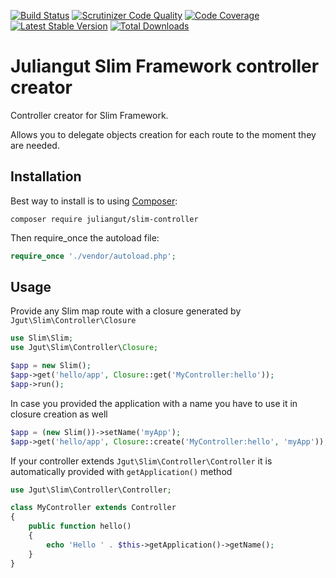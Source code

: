 [![Build Status](https://travis-ci.org/juliangut/slim-controller.svg?branch=master)](https://travis-ci.org/juliangut/slim-controller)
[![Scrutinizer Code Quality](https://scrutinizer-ci.com/g/juliangut/slim-controller/badges/quality-score.png?b=master)](https://scrutinizer-ci.com/g/juliangut/slim-controller/?branch=master)
[![Code Coverage](https://scrutinizer-ci.com/g/juliangut/slim-controller/badges/coverage.png?b=master)](https://scrutinizer-ci.com/g/juliangut/slim-controller/?branch=master)
[![Latest Stable Version](https://poser.pugx.org/juliangut/slim-controller/v/stable.svg)](https://packagist.org/packages/juliangut/controller)
[![Total Downloads](https://poser.pugx.org/juliangut/slim-controller/downloads.svg)](https://packagist.org/packages/juliangut/slim-controller)

# Juliangut Slim Framework controller creator

Controller creator for Slim Framework.

Allows you to delegate objects creation for each route to the moment they are needed.

## Installation

Best way to install is to using [Composer](https://getcomposer.org/):

```
composer require juliangut/slim-controller
```

Then require_once the autoload file:

```php
require_once './vendor/autoload.php';
```

## Usage

Provide any Slim map route with a closure generated by `Jgut\Slim\Controller\Closure`

```php
use Slim\Slim;
use Jgut\Slim\Controller\Closure;

$app = new Slim();
$app->get('hello/app', Closure::get('MyController:hello'));
$app->run();
```

In case you provided the application with a name you have to use it in closure creation as well

```php
$app = (new Slim())->setName('myApp');
$app->get('hello/app', Closure::create('MyController:hello', 'myApp'));
```

If your controller extends `Jgut\Slim\Controller\Controller` it is automatically provided with `getApplication()` method

```php
use Jgut\Slim\Controller\Controller;

class MyController extends Controller
{
    public function hello()
    {
        echo 'Hello ' . $this->getApplication()->getName();
    }
}
```

